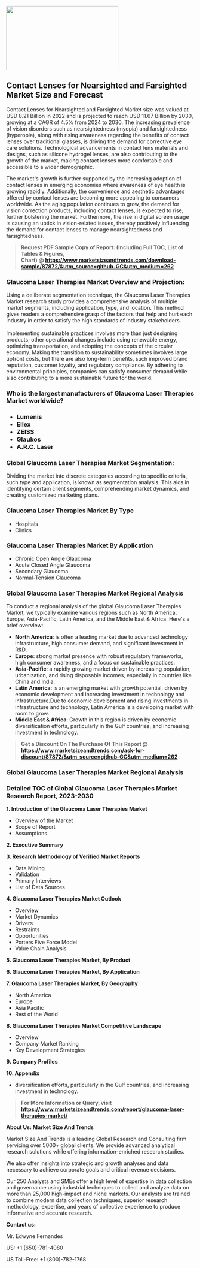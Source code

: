 <p><img class="alignnone size-medium wp-image-20088" src="https://ffe5etoiles.com/wp-content/uploads/2024/12/MST1-300x171.png" alt="" width="300" height="171" /></p><h2>Contact Lenses for Nearsighted and Farsighted Market Size and Forecast</h2><p>Contact Lenses for Nearsighted and Farsighted Market size was valued at USD 8.21 Billion in 2022 and is projected to reach USD 11.67 Billion by 2030, growing at a CAGR of 4.5% from 2024 to 2030. The increasing prevalence of vision disorders such as nearsightedness (myopia) and farsightedness (hyperopia), along with rising awareness regarding the benefits of contact lenses over traditional glasses, is driving the demand for corrective eye care solutions. Technological advancements in contact lens materials and designs, such as silicone hydrogel lenses, are also contributing to the growth of the market, making contact lenses more comfortable and accessible to a wider demographic.</p><p>The market's growth is further supported by the increasing adoption of contact lenses in emerging economies where awareness of eye health is growing rapidly. Additionally, the convenience and aesthetic advantages offered by contact lenses are becoming more appealing to consumers worldwide. As the aging population continues to grow, the demand for vision correction products, including contact lenses, is expected to rise, further bolstering the market. Furthermore, the rise in digital screen usage is causing an uptick in vision-related issues, thereby positively influencing the demand for contact lenses to manage nearsightedness and farsightedness.</p></p><blockquote id="" class=""><strong>Request PDF Sample Copy of Report: (Including Full TOC, List of Tables &amp; Figures, Chart)&nbsp;@&nbsp;<strong><a href="https://www.marketsizeandtrends.com/download-sample/87872/&utm_source=github-GC&utm_medium=262" target="_blank">https://www.marketsizeandtrends.com/download-sample/87872/&utm_source=github-GC&utm_medium=262</a></strong></strong></blockquote><h3 id="" class="">Glaucoma Laser Therapies Market&nbsp;Overview and Projection:</h3><p id="" class="">Using a deliberate segmentation technique, the Glaucoma Laser Therapies Market research study provides a comprehensive analysis of multiple market segments, including application, type, and location. This method gives readers a comprehensive grasp of the factors that help and hurt each industry in order to satisfy the high standards of industry stakeholders. <br /> <br />Implementing sustainable practices involves more than just designing products; other operational changes include using renewable energy, optimizing transportation, and adopting the concepts of the circular economy. Making the transition to sustainability sometimes involves large upfront costs, but there are also long-term benefits, such improved brand reputation, customer loyalty, and regulatory compliance. By adhering to environmental principles, companies can satisfy consumer demand while also contributing to a more sustainable future for the world.</p><h3 id="" class="">Who is the largest manufacturers of&nbsp;Glaucoma Laser Therapies Market worldwide?</h3><h3 class=""><p><ul><li>Lumenis </li><li> Ellex </li><li> ZEISS </li><li> Glaukos </li><li> A.R.C. Laser</li></ul></p></h3><h3 id="" class="">Global&nbsp;Glaucoma Laser Therapies Market Segmentation:</h3><p id="" class="">Dividing the market into discrete categories according to specific criteria, such type and application, is known as segmentation analysis. This aids in identifying certain client segments, comprehending market dynamics, and creating customized marketing plans.</p><h3 id="" class="">Glaucoma Laser Therapies Market&nbsp;By Type</h3><p><p><ul><li>Hospitals </li><li> Clinics</p></li></ul></p></p><h3 id="" class="">Glaucoma Laser Therapies Market&nbsp;By Application</h3><p class=""><p><ul><li>Chronic Open Angle Glaucoma </li><li> Acute Closed Angle Glaucoma </li><li> Secondary Glaucoma </li><li> Normal-Tension Glaucoma</li></ul></p></p><h3 id="" class="">Global Glaucoma Laser Therapies Market Regional Analysis</h3><p id="" class="">To conduct a regional analysis of the global Glaucoma Laser Therapies Market, we typically examine various regions such as North America, Europe, Asia-Pacific, Latin America, and the Middle East &amp; Africa. Here's a brief overview:</p><ul><li><strong>North America</strong>: is often a leading market due to advanced technology infrastructure, high consumer demand, and significant investment in R&amp;D.</li><li><strong>Europe</strong>: strong market presence with robust regulatory frameworks, high consumer awareness, and a focus on sustainable practices.</li><li><strong>Asia-Pacific</strong>: a rapidly growing market driven by increasing population, urbanization, and rising disposable incomes, especially in countries like China and India.</li><li><strong>Latin America</strong>: is an emerging market with growth potential, driven by economic development and increasing investment in technology and infrastructure.Due to economic development and rising investments in infrastructure and technology, Latin America is a developing market with room to grow.</li><li><strong>Middle East &amp; Africa</strong>: Growth in this region is driven by economic diversification efforts, particularly in the Gulf countries, and increasing investment in technology.</li></ul><blockquote id="" class=""><strong>Get a Discount On The Purchase Of This Report @ <strong><a href="https://www.marketsizeandtrends.com/ask-for-discount/87872/&utm_source=github-GC&utm_medium=262" target="_blank">https://www.marketsizeandtrends.com/ask-for-discount/87872/&utm_source=github-GC&utm_medium=262</a></strong></strong></blockquote><h3 id="" class="">Global Glaucoma Laser Therapies Market Regional Analysis</h3><h3 id="" class="">Detailed TOC of Global Glaucoma Laser Therapies Market Research Report, 2023-2030</h3><p id="" class=""><strong>1. Introduction of the Glaucoma Laser Therapies Market</strong></p><ul><li>Overview of the Market</li><li>Scope of Report</li><li>Assumptions</li></ul><p id="" class=""><strong>2. Executive Summary</strong></p><p id="" class=""><strong>3. Research Methodology of Verified Market Reports</strong></p><ul><li>Data Mining</li><li>Validation</li><li>Primary Interviews</li><li>List of Data Sources</li></ul><p id="" class=""><strong>4. Glaucoma Laser Therapies Market Outlook</strong></p><ul><li>Overview</li><li>Market Dynamics</li><li>Drivers</li><li>Restraints</li><li>Opportunities</li><li>Porters Five Force Model</li><li>Value Chain Analysis</li></ul><p id="" class=""><strong>5. Glaucoma Laser Therapies Market, By Product</strong></p><p id="" class=""><strong>6. Glaucoma Laser Therapies Market, By Application</strong></p><p id="" class=""><strong>7. Glaucoma Laser Therapies Market, By Geography</strong></p><ul><li>North America</li><li>Europe</li><li>Asia Pacific</li><li>Rest of the World</li></ul><p id="" class=""><strong>8. Glaucoma Laser Therapies Market Competitive Landscape</strong></p><ul><li>Overview</li><li>Company Market Ranking</li><li>Key Development Strategies</li></ul><p id="" class=""><strong>9. Company Profiles</strong></p><p id="" class=""><strong>10. Appendix</strong></p><ul><li>diversification efforts, particularly in the Gulf countries, and increasing investment in technology.</li></ul><blockquote id="" class=""><strong>For More Information or Query, visit <strong><strong><a href="https://www.marketsizeandtrends.com/report/glaucoma-laser-therapies-market/" target="_blank">https://www.marketsizeandtrends.com/report/glaucoma-laser-therapies-market/</a></strong></strong></strong></blockquote><p id="" class=""><strong>About Us: Market Size And Trends</strong></p><p id="" class="">Market Size And Trends is a leading Global Research and Consulting firm servicing over 5000+ global clients. We provide advanced analytical research solutions while offering information-enriched research studies.</p><p id="" class="">We also offer insights into strategic and growth analyses and data necessary to achieve corporate goals and critical revenue decisions.</p><p id="" class="">Our 250 Analysts and SMEs offer a high level of expertise in data collection and governance using industrial techniques to collect and analyze data on more than 25,000 high-impact and niche markets. Our analysts are trained to combine modern data collection techniques, superior research methodology, expertise, and years of collective experience to produce informative and accurate research.</p><p id="" class=""><strong>Contact us:</strong></p><p id="" class="">Mr. Edwyne Fernandes</p><p id="" class="">US: +1 (650)-781-4080</p><p id="" class="">US Toll-Free: +1 (800)-782-1768</p>
